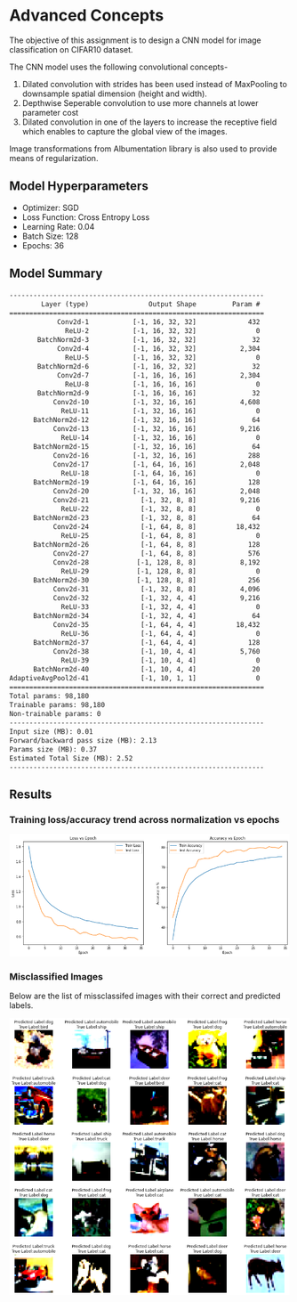 # Advanced Concepts

The objective of this assignment is to design a CNN model for image classification on CIFAR10 dataset. 

The CNN model uses the following convolutional concepts-
1. Dilated convolution with strides has been used instead of MaxPooling to downsample spatial dimension (height and width).
2. Depthwise Seperable convolution to use more channels at lower parameter cost
3. Dilated convolution in one of the layers to increase the receptive field which enables to capture the global view of the images.

Image transformations from Albumentation library is also used to provide means of regularization. 

## Model Hyperparameters

* Optimizer: SGD
* Loss Function: Cross Entropy Loss
* Learning Rate: 0.04
* Batch Size: 128
* Epochs: 36

## Model Summary

```
----------------------------------------------------------------
        Layer (type)               Output Shape         Param #
================================================================
            Conv2d-1           [-1, 16, 32, 32]             432
              ReLU-2           [-1, 16, 32, 32]               0
       BatchNorm2d-3           [-1, 16, 32, 32]              32
            Conv2d-4           [-1, 16, 32, 32]           2,304
              ReLU-5           [-1, 16, 32, 32]               0
       BatchNorm2d-6           [-1, 16, 32, 32]              32
            Conv2d-7           [-1, 16, 16, 16]           2,304
              ReLU-8           [-1, 16, 16, 16]               0
       BatchNorm2d-9           [-1, 16, 16, 16]              32
           Conv2d-10           [-1, 32, 16, 16]           4,608
             ReLU-11           [-1, 32, 16, 16]               0
      BatchNorm2d-12           [-1, 32, 16, 16]              64
           Conv2d-13           [-1, 32, 16, 16]           9,216
             ReLU-14           [-1, 32, 16, 16]               0
      BatchNorm2d-15           [-1, 32, 16, 16]              64
           Conv2d-16           [-1, 32, 16, 16]             288
           Conv2d-17           [-1, 64, 16, 16]           2,048
             ReLU-18           [-1, 64, 16, 16]               0
      BatchNorm2d-19           [-1, 64, 16, 16]             128
           Conv2d-20           [-1, 32, 16, 16]           2,048
           Conv2d-21             [-1, 32, 8, 8]           9,216
             ReLU-22             [-1, 32, 8, 8]               0
      BatchNorm2d-23             [-1, 32, 8, 8]              64
           Conv2d-24             [-1, 64, 8, 8]          18,432
             ReLU-25             [-1, 64, 8, 8]               0
      BatchNorm2d-26             [-1, 64, 8, 8]             128
           Conv2d-27             [-1, 64, 8, 8]             576
           Conv2d-28            [-1, 128, 8, 8]           8,192
             ReLU-29            [-1, 128, 8, 8]               0
      BatchNorm2d-30            [-1, 128, 8, 8]             256
           Conv2d-31             [-1, 32, 8, 8]           4,096
           Conv2d-32             [-1, 32, 4, 4]           9,216
             ReLU-33             [-1, 32, 4, 4]               0
      BatchNorm2d-34             [-1, 32, 4, 4]              64
           Conv2d-35             [-1, 64, 4, 4]          18,432
             ReLU-36             [-1, 64, 4, 4]               0
      BatchNorm2d-37             [-1, 64, 4, 4]             128
           Conv2d-38             [-1, 10, 4, 4]           5,760
             ReLU-39             [-1, 10, 4, 4]               0
      BatchNorm2d-40             [-1, 10, 4, 4]              20
AdaptiveAvgPool2d-41             [-1, 10, 1, 1]               0
================================================================
Total params: 98,180
Trainable params: 98,180
Non-trainable params: 0
----------------------------------------------------------------
Input size (MB): 0.01
Forward/backward pass size (MB): 2.13
Params size (MB): 0.37
Estimated Total Size (MB): 2.52
----------------------------------------------------------------
```

## Results

### Training loss/accuracy trend across normalization vs epochs

![](images/accuracy_loss.png)

### Misclassified Images

Below are the list of missclassifed images with their correct and predicted labels.

![](images/misclassified.png)
